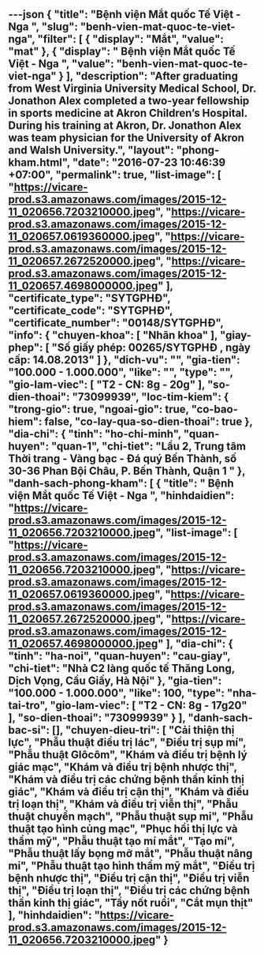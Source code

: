 ---json
{
    "title": "Bệnh viện Mắt quốc Tế Việt - Nga ",
    "slug": "benh-vien-mat-quoc-te-viet-nga",
    "filter": [
        {
            "display": "Mắt",
            "value": "mat"
        },
        {
            "display": " Bệnh viện Mắt quốc Tế Việt - Nga  ",
            "value": "benh-vien-mat-quoc-te-viet-nga"
        }
    ],
    "description": "After graduating from West Virginia University Medical School, Dr. Jonathon Alex completed a two-year fellowship in sports medicine at Akron Children’s Hospital. During his training at Akron, Dr. Jonathon Alex was team physician for the University of Akron and Walsh University.",
    "layout": "phong-kham.html",
    "date": "2016-07-23 10:46:39 +07:00",
    "permalink": true,
    "list-image": [
        "https://vicare-prod.s3.amazonaws.com/images/2015-12-11_020656.7203210000.jpeg",
        "https://vicare-prod.s3.amazonaws.com/images/2015-12-11_020657.0619360000.jpeg",
        "https://vicare-prod.s3.amazonaws.com/images/2015-12-11_020657.2672520000.jpeg",
        "https://vicare-prod.s3.amazonaws.com/images/2015-12-11_020657.4698000000.jpeg"
    ],
    "certificate_type": "SYTGPHĐ",
    "certificate_code": "SYTGPHĐ",
    "certificate_number": "00148/SYTGPHĐ",
    "info": {
        "chuyen-khoa": [
            "Nhãn khoa"
        ],
        "giay-phep": [
            "Số giấy phép: 00265/SYTGPHĐ , ngày cấp: 14.08.2013"
        ]
    },
    "dich-vu": "",
    "gia-tien": "100.000 - 1.000.000",
    "like": "",
    "type": "",
    "gio-lam-viec": [
        "T2 - CN: 8g - 20g"
    ],
    "so-dien-thoai": "73099939",
    "loc-tim-kiem": {
        "trong-gio": true,
        "ngoai-gio": true,
        "co-bao-hiem": false,
        "co-lay-qua-so-dien-thoai": true
    },
    "dia-chi": {
        "tinh": "ho-chi-minh",
        "quan-huyen": "quan-1",
        "chi-tiet": "Lầu 2, Trung tâm Thời trang - Vàng bạc - Đá quý Bến Thành, số 30-36 Phan Bội Châu, P. Bến Thành, Quận 1 "
    },
    "danh-sach-phong-kham": [
        {
            "title": " Bệnh viện Mắt quốc Tế Việt - Nga ",
            "hinhdaidien": "https://vicare-prod.s3.amazonaws.com/images/2015-12-11_020656.7203210000.jpeg",
            "list-image": [
                "https://vicare-prod.s3.amazonaws.com/images/2015-12-11_020656.7203210000.jpeg",
                "https://vicare-prod.s3.amazonaws.com/images/2015-12-11_020657.0619360000.jpeg",
                "https://vicare-prod.s3.amazonaws.com/images/2015-12-11_020657.2672520000.jpeg",
                "https://vicare-prod.s3.amazonaws.com/images/2015-12-11_020657.4698000000.jpeg"
            ],
            "dia-chi": {
                "tinh": "ha-noi",
                "quan-huyen": "cau-giay",
                "chi-tiet": "Nhà C2 làng quốc tế Thăng Long, Dịch Vọng, Cầu Giấy, Hà Nội"
            },
            "gia-tien": "100.000 - 1.000.000",
            "like": 100,
            "type": "nha-tai-tro",
            "gio-lam-viec": [
                "T2 - CN: 8g - 17g20"
            ],
            "so-dien-thoai": "73099939"
        }
    ],
    "danh-sach-bac-si": [],
    "chuyen-dieu-tri": [
        "Cải thiện thị lực",
        "Phẫu thuật điều trị lác",
        "Điều trị sụp mí",
        "Phẫu thuật Glôcôm",
        "Khám và điều trị bệnh lý giác mạc",
        "Khám và điều trị bệnh nhược thị",
        "Khám và điều trị các chứng bệnh thần kinh thị giác",
        "Khám và điều trị cận thị",
        "Khám và điều trị loạn thị",
        "Khám và điều trị viễn thị",
        "Phẫu thuật chuyển mạch",
        "Phẫu thuật sụp mi",
        "Phẫu thuật tạo hình củng mạc",
        "Phục hồi thị lực và thẩm mỹ",
        "Phẫu thuật tạo mí mắt",
        "Tạo mí",
        "Phẫu thuật lấy bọng mỡ mắt",
        "Phẫu thuật nâng mi",
        "Phẫu thuật tạo hình thẩm mỹ mắt",
        "Điều trị bệnh nhược thị",
        "Điều trị cận thị",
        "Điều trị viễn thị",
        "Điều trị loạn thị",
        "Điều trị các chứng bệnh thần kinh thị giác",
        "Tẩy nốt ruồi",
        "Cắt mụn thịt"
    ],
    "hinhdaidien": "https://vicare-prod.s3.amazonaws.com/images/2015-12-11_020656.7203210000.jpeg"
}
---
